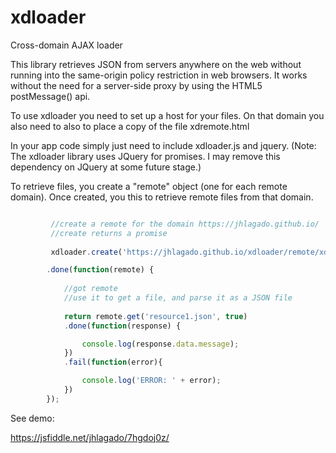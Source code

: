 # xdloader
Cross-domain AJAX loader

This library retrieves JSON from servers anywhere on the web without 
running into the same-origin policy restriction in web browsers. It works
without the need for a server-side proxy by using the HTML5 postMessage() api.

To use xdloader you need to set up a host for your files. 
On that domain you also need to also to place a copy of the file xdremote.html

In your app code simply just need to include xdloader.js and jquery. 
(Note: The xdloader library uses JQuery for promises. I may remove this dependency 
on JQuery at some future stage.) 

To retrieve files, you create a "remote" object (one for each remote domain). 
Once created, you this to retrieve remote files from that domain.


```javascript

         //create a remote for the domain https://jhlagado.github.io/
         //create returns a promise
                
         xdloader.create('https://jhlagado.github.io/xdloader/remote/xdremote.html')

        .done(function(remote) {
            
            //got remote    
            //use it to get a file, and parse it as a JSON file 
            
            return remote.get('resource1.json', true)
            .done(function(response) {

                console.log(response.data.message);
            })
            .fail(function(error){

                console.log('ERROR: ' + error);
            })
        });
```

See demo:

https://jsfiddle.net/jhlagado/7hgdoj0z/